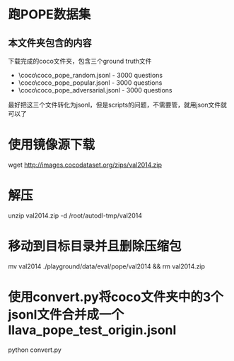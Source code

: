# 跑POPE数据集

## 本文件夹包含的内容

下载完成的coco文件夹，包含三个ground truth文件
- \coco\coco_pope_random.jsonl - 3000 questions
- \coco\coco_pope_popular.jsonl - 3000 questions
- \coco\coco_pope_adversarial.jsonl - 3000 questions

最好把这三个文件转化为jsonl，但是scripts的问题，不需要管，就用json文件就可以了

# 使用镜像源下载
wget http://images.cocodataset.org/zips/val2014.zip

# 解压
unzip val2014.zip -d /root/autodl-tmp/val2014

# 移动到目标目录并且删除压缩包

mv val2014 ./playground/data/eval/pope/val2014 && rm val2014.zip

# 使用convert.py将coco文件夹中的3个jsonl文件合并成一个llava_pope_test_origin.jsonl

python convert.py